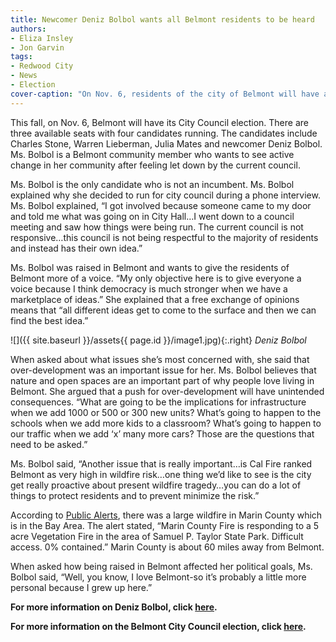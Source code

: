 ```yaml
---
title: Newcomer Deniz Bolbol wants all Belmont residents to be heard
authors:
- Eliza Insley 
- Jon Garvin
tags:
- Redwood City
- News
- Election
cover-caption: "On Nov. 6, residents of the city of Belmont will have a very important decision to make. Three seats are open on the City Council, but four candidates are running. Candidates include incumbents Warren Lieberman, Julia Mates, Charles Stone, and newcomer Deniz Bolbol. Read the stories below to find out more about the candidates."
---
```

This fall, on Nov. 6, Belmont will have its City Council election. There are three available seats with four candidates running. The candidates include Charles Stone, Warren Lieberman, Julia Mates and newcomer Deniz Bolbol. Ms. Bolbol is a Belmont community member who wants to see active change in her community after feeling let down by the current council.

Ms. Bolbol is the only candidate who is not an incumbent. Ms. Bolbol explained why she decided to run for city council during a phone interview. Ms. Bolbol explained, “I got involved because someone came to my door and told me what was going on in City Hall…I went down to a council meeting and saw how things were being run. The current council is not responsive…this council is not being respectful to the majority of residents and instead has their own idea.”

Ms. Bolbol was raised in Belmont and wants to give the residents of Belmont more of a voice. “My only objective here is to give everyone a voice because I think democracy is much stronger when we have a marketplace of ideas.” She explained that a free exchange of opinions means that “all different ideas get to come to the surface and then we can find the best idea.”

![]({{ site.baseurl }}/assets{{ page.id }}/image1.jpg){:.right}
*Deniz Bolbol*

When asked about what issues she’s most concerned with, she said that over-development was an important issue for her. Ms. Bolbol believes that nature and open spaces are an important part of why people love living in Belmont. She argued that a push for over-development will have unintended consequences. “What are going to be the implications for infrastructure when we add 1000 or 500 or 300 new units? What’s going to happen to the schools when we add more kids to a classroom? What’s going to happen to our traffic when we add ‘x’ many more cars? Those are the questions that need to be asked.”                      

Ms. Bolbol said, “Another issue that is really important…is Cal Fire ranked Belmont as very high in wildfire risk…one thing we’d like to see is the city get really proactive about present wildfire tragedy…you can do a lot of things to protect residents and to prevent minimize the risk.”

According to [Public Alerts](https://www.google.org/publicalerts/alert?aid=1187cd3fce19130d&hl=en&gl=US&source=web), there was a large wildfire in Marin County which is in the Bay Area. The alert stated, “Marin County Fire is responding to a 5 acre Vegetation Fire in the area of Samuel P. Taylor State Park. Difficult access. 0% contained.” Marin County is about 60 miles away from Belmont.

When asked how being raised in Belmont affected her political goals, Ms. Bolbol said, “Well, you know, I love Belmont-so it’s probably a little more personal because I grew up here.”

**For more information on Deniz Bolbol, click [here](https://deniz4belmont.com/about-deniz).**

**For more information on the Belmont City Council election, click [here](https://www.belmont.gov/city-hall/city-government/election-information).**